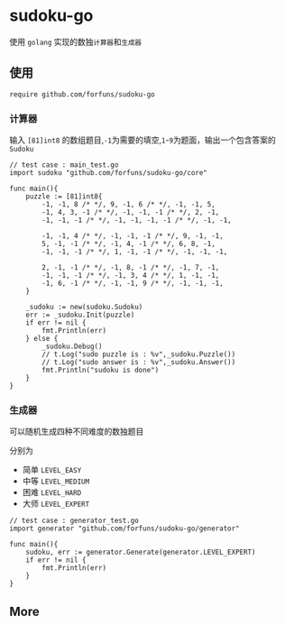 # sudoku-go

使用 `golang` 实现的数独`计算器`和`生成器`

## 使用

`require github.com/forfuns/sudoku-go`

### 计算器

输入 `[81]int8` 的数组题目,`-1`为需要的填空,`1`-`9`为题面，输出一个包含答案的 `Sudoku`

```golang
// test case : main_test.go
import sudoku "github.com/forfuns/sudoku-go/core"

func main(){
    puzzle := [81]int8{
		-1, -1, 8 /* */, 9, -1, 6 /* */, -1, -1, 5,
		-1, 4, 3, -1 /* */, -1, -1, -1 /* */, 2, -1,
		-1, -1, -1 /* */, -1, -1, -1, -1 /* */, -1, -1,

		-1, -1, 4 /* */, -1, -1, -1 /* */, 9, -1, -1,
		5, -1, -1 /* */, -1, 4, -1 /* */, 6, 8, -1,
		-1, -1, -1 /* */, 1, -1, -1 /* */, -1, -1, -1,

		2, -1, -1 /* */, -1, 8, -1 /* */, -1, 7, -1,
		-1, -1, -1 /* */, -1, 3, 4 /* */, 1, -1, -1,
		-1, 6, -1 /* */, -1, -1, 9 /* */, -1, -1, -1,
	}

	_sudoku := new(sudoku.Sudoku)
	err := _sudoku.Init(puzzle)
	if err != nil {
		fmt.Println(err)
	} else {
		_sudoku.Debug()
        // t.Log("sudo puzzle is : %v",_sudoku.Puzzle())
		// t.Log("sudo answer is : %v",_sudoku.Answer())
		fmt.Println("sudoku is done")
	}
}
```

### 生成器

可以随机生成四种不同难度的数独题目 

分别为
- 简单 `LEVEL_EASY`
- 中等 `LEVEL_MEDIUM`
- 困难 `LEVEL_HARD`
- 大师 `LEVEL_EXPERT`

```golang
// test case : generator_test.go
import generator "github.com/forfuns/sudoku-go/generator"

func main(){
    sudoku, err := generator.Generate(generator.LEVEL_EXPERT)
	if err != nil {
		fmt.Println(err)
	}
}
```

## More